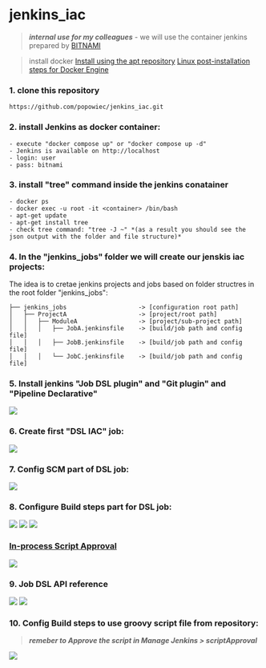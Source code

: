 # jenkins_iac

> ***internal use for my colleagues*** -
> we will use the container jenkins prepared by [BITNAMI](https://bitnami.com/stack/jenkins/containers)

> install docker [Install using the apt repository](https://docs.docker.com/engine/install/ubuntu/#install-using-the-repository) [Linux post-installation steps for Docker Engine](https://docs.docker.com/engine/install/linux-postinstall/)

 ### 1. clone this repository
 ```
 https://github.com/popowiec/jenkins_iac.git
 ```
 ### 2. install Jenkins as docker container:
    - execute "docker compose up" or "docker compose up -d"
    - Jenkins is available on http://localhost
    - login: user
    - pass: bitnami
    
 ### 3. install "tree" command inside the jenkins conatainer    
    - docker ps
    - docker exec -u root -it <container> /bin/bash
    - apt-get update
    - apt-get install tree
    - check tree command: "tree -J ~" *(as a result you should see the json output with the folder and file structure)*

 ### 4. In the "jenkins_jobs" folder we will create our jenskis iac projects:
 
 The idea is to cretae jenkins projects and jobs based on folder structres in the root folder "jenkins_jobs":
 
```
├── jenkins_jobs                    -> [configuration root path]
│   ├── ProjectA                    -> [project/root path]
│   │   ├── ModuleA                 -> [project/sub-project path]
│   │   │   ├── JobA.jenkinsfile    -> [build/job path and config file]
│   │   │   ├── JobB.jenkinsfile    -> [build/job path and config file]
│   │   │   └── JobC.jenkinsfile    -> [build/job path and config file] 
```

### 5. Install jenkins "Job DSL plugin" and "Git plugin" and "Pipeline Declarative"

![](img/job_dsl_plugin_install.png)

### 6. Create first "DSL IAC" job:

![](img/job_dsl_create_iac_job.png)

### 7. Config SCM part of DSL job:

![](img/job_dsl_scm_config.png)

### 8. Configure Build steps part for DSL job:

![](img/job_dsl_build_steps_1.png)
![](img/job_dsl_build_steps_2.png)
![](img/job_dsl_build_steps_3.png)

### [In-process Script Approval](https://www.jenkins.io/doc/book/managing/script-approval/)

![](img/job_dsl_build_steps_4.png)

### 9. Job DSL API reference
![](img/job_dsl_api_doc_1.png)
![](img/job_dsl_api_doc_2.png)

### 10. Config Build steps to use groovy script file from repository:
> ***remeber to Approve the script in Manage Jenkins > scriptApproval***

![](img/job_dsl_build_steps_5.png)

